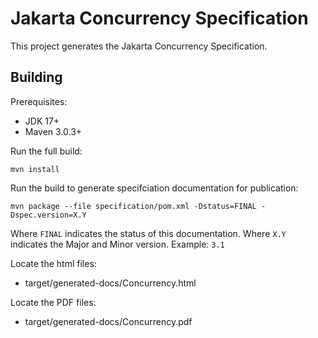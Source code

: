 Jakarta Concurrency Specification
=================================

This project generates the Jakarta Concurrency Specification.

Building
--------

Prerequisites:

* JDK 17+
* Maven 3.0.3+

Run the full build:

`mvn install`

Run the build to generate specifciation documentation for publication:

`mvn package --file specification/pom.xml -Dstatus=FINAL -Dspec.version=X.Y`

Where `FINAL` indicates the status of this documentation.
Where `X.Y` indicates the Major and Minor version. Example: `3.1`

Locate the html files:
- target/generated-docs/Concurrency.html

Locate the PDF files:
- target/generated-docs/Concurrency.pdf
